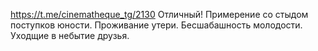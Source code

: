 https://t.me/cinematheque_tg/2130
Отличный!
Примерение со стыдом поступков юности. Проживание утери. Бесшабашность молодости. Уходщие в небытие друзья.